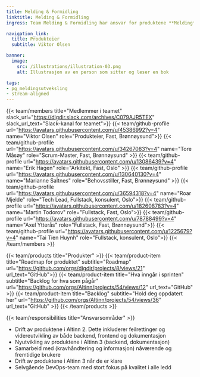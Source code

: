 ```yaml
---
title: Melding & Formidling
linktitle: Melding & Formidling
ingress: Team Melding & Formidling har ansvar for produktene **Melding** og **Formidling** både i Altinn 2 og Altinn 3.

navigation_link:
  title: Produkteier
  subtitle: Viktor Olsen

banner:
  image:
    src: /illustrations/illustration-03.png
    alt: Illustrasjon av en person som sitter og leser en bok

tags:
- pg_meldingsutveksling
- stream-aligned
---
```


{{< team/members title="Medlemmer i teamet" slack_url="https://digdir.slack.com/archives/C079AJR5TEX" slack_url_text="Slack-kanal for teamet">}}
{{< team/github-profile url="https://avatars.githubusercontent.com/u/45386992?v=4" name="Viktor Olsen" role="Produkteier, Fast, Brønnøysund">}}
{{< team/github-profile url="https://avatars.githubusercontent.com/u/34267083?v=4" name="Tore Måsøy" role="Scrum-Master, Fast, Brønnøysund" >}}
{{< team/github-profile url="https://avatars.githubusercontent.com/u/13086439?v=4" name="Erik Hagen" role="Arkitekt, Fast, Oslo" >}}
{{< team/github-profile url="https://avatars.githubusercontent.com/u/130640130?v=4" name="Marianne Saltnes" role="Behovsstiller, Fast, Brønnøysund" >}}
{{< team/github-profile url="https://avatars.githubusercontent.com/u/36594318?v=4" name="Roar Mjelde" role="Tech Lead, Fullstack, konsulent, Oslo">}}
{{< team/github-profile url="https://avatars.githubusercontent.com/u/182608783?v=4" name="Martin Todorov" role="Fullstack, Fast, Oslo">}}
{{< team/github-profile url="https://avatars.githubusercontent.com/u/78788499?v=4" name="Axel Ytterås" role="Fullstack, Fast, Brønnøysund">}}
{{< team/github-profile url="https://avatars.githubusercontent.com/u/1225679?v=4" name="Tai Tien Huynh" role="Fullstack, konsulent, Oslo">}}
{{< /team/members >}}

{{< team/products title="Produkter" >}}
{{< team/product-item title="Roadmap for produktet" subtitle="Roadmap" url="https://github.com/orgs/digdir/projects/8/views/21" url_text="GitHub">}}
{{< team/product-item title="Hva inngår i sprinten" subtitle="Backlog for hva som pågår" url="https://github.com/orgs/Altinn/projects/54/views/12" url_text="GitHub" >}}
{{< team/product-item title="Backlog" subtitle="Hold deg oppdatert her" url="https://github.com/orgs/Altinn/projects/54/views/36" url_text="GitHub" >}}
{{< /team/products >}}

{{< team/responsibilities title="Ansvarsområder" >}}

- Drift av produktene i Altinn 2. Dette inkluderer feilrettinger og videreutvikling av både backend, frontend og dokumentasjon
- Nyutvikling av produktene i Altinn 3 (backend, dokumentasjon)
- Samarbeid med (kravhåndtering og informasjon) nåværende og fremtidige brukere
- Drift av produktene i Altinn 3 når de er klare
- Selvgående DevOps-team med stort fokus på kvalitet i alle ledd
